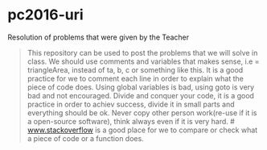 # pc2016-uri
Resolution of problems that were given by the Teacher

>This repository can be used to post the problems that we will solve in class.
>We should use comments and variables that makes sense, i.e = triangleArea, instead of ta, b, c or something like this.
>It is a good practice for we to comment each line in order to explain what the piece of code does.
>Using global variables is bad, using goto is very bad and not encouraged.
>Divide and conquer your code, it is a good practice in order to achiev success, divide it in small parts and everything should be ok.
>Never copy other person work(re-use if it is a open-source software), think always even if it is very hard. #
>www.stackoverflow is a good place for we to compare or check what a piece of code or a function does.
